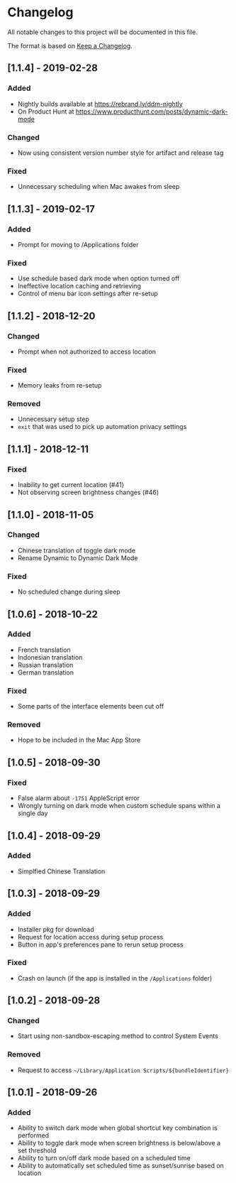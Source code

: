 # Changelog
All notable changes to this project will be documented in this file.

The format is based on [Keep a Changelog](https://keepachangelog.com/en/1.0.0/).

## [1.1.4] - 2019-02-28
### Added
- Nightly builds available at https://rebrand.ly/ddm-nightly
- On Product Hunt at https://www.producthunt.com/posts/dynamic-dark-mode

### Changed
- Now using consistent version number style for artifact and release tag

### Fixed
- Unnecessary scheduling when Mac awakes from sleep

## [1.1.3] - 2019-02-17
### Added
- Prompt for moving to /Applications folder

### Fixed
- Use schedule based dark mode when option turned off
- Ineffective location caching and retrieving
- Control of menu bar icon settings after re-setup

## [1.1.2] - 2018-12-20
### Changed
- Prompt when not authorized to access location

### Fixed
- Memory leaks from re-setup

### Removed
- Unnecessary setup step
- `exit` that was used to pick up automation privacy settings

## [1.1.1] - 2018-12-11
### Fixed
- Inability to get current location (#41)
- Not observing screen brightness changes (#46)

## [1.1.0] - 2018-11-05
### Changed
- Chinese translation of toggle dark mode
- Rename Dynamic to Dynamic Dark Mode

### Fixed
- No scheduled change during sleep

## [1.0.6] - 2018-10-22
### Added
- French translation
- Indonesian translation
- Russian translation
- German translation

### Fixed
- Some parts of the interface elements been cut off

### Removed
- Hope to be included in the Mac App Store

## [1.0.5] - 2018-09-30
### Fixed
- False alarm about `-1751` AppleScript error
- Wrongly turning on dark mode when custom schedule spans within a single day

## [1.0.4] - 2018-09-29
### Added
- Simplfied Chinese Translation

## [1.0.3] - 2018-09-29
### Added
- Installer pkg for download
- Request for location access during setup process
- Button in app's preferences pane to rerun setup process

### Fixed
- Crash on launch (if the app is installed in the `/Applications` folder)

## [1.0.2] - 2018-09-28
### Changed
- Start using non-sandbox-escaping method to control System Events

### Removed
- Request to access `~/Library/Application Scripts/${bundleIdentifier}`

## [1.0.1] - 2018-09-26
### Added
- Ability to switch dark mode when global shortcut key combination is performed
- Ability to toggle dark mode when screen brightness is below/above a set threshold
- Ability to turn on/off dark mode based on a scheduled time
- Ability to automatically set scheduled time as sunset/sunrise based on location
